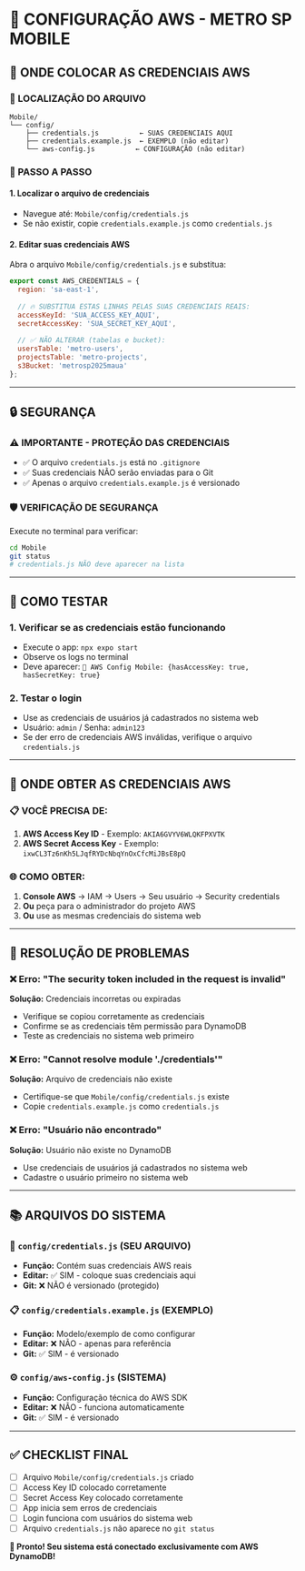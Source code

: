 # 🔧 CONFIGURAÇÃO AWS - METRO SP MOBILE

## 📍 ONDE COLOCAR AS CREDENCIAIS AWS

### 🎯 LOCALIZAÇÃO DO ARQUIVO
```
Mobile/
└── config/
    ├── credentials.js          ← SUAS CREDENCIAIS AQUI
    ├── credentials.example.js  ← EXEMPLO (não editar)
    └── aws-config.js          ← CONFIGURAÇÃO (não editar)
```

### 📝 PASSO A PASSO

#### 1. **Localizar o arquivo de credenciais**
   - Navegue até: `Mobile/config/credentials.js`
   - Se não existir, copie `credentials.example.js` como `credentials.js`

#### 2. **Editar suas credenciais AWS**
   Abra o arquivo `Mobile/config/credentials.js` e substitua:

   ```javascript
   export const AWS_CREDENTIALS = {
     region: 'sa-east-1',
     
     // 🔥 SUBSTITUA ESTAS LINHAS PELAS SUAS CREDENCIAIS REAIS:
     accessKeyId: 'SUA_ACCESS_KEY_AQUI',
     secretAccessKey: 'SUA_SECRET_KEY_AQUI',
     
     // ✅ NÃO ALTERAR (tabelas e bucket):
     usersTable: 'metro-users',
     projectsTable: 'metro-projects',
     s3Bucket: 'metrosp2025maua'
   };
   ```

---

## 🔒 SEGURANÇA

### ⚠️ IMPORTANTE - PROTEÇÃO DAS CREDENCIAIS
- ✅ O arquivo `credentials.js` está no `.gitignore` 
- ✅ Suas credenciais NÃO serão enviadas para o Git
- ✅ Apenas o arquivo `credentials.example.js` é versionado

### 🛡️ VERIFICAÇÃO DE SEGURANÇA
Execute no terminal para verificar:
```bash
cd Mobile
git status
# credentials.js NÃO deve aparecer na lista
```

---

## 🧪 COMO TESTAR

### 1. **Verificar se as credenciais estão funcionando**
   - Execute o app: `npx expo start`
   - Observe os logs no terminal
   - Deve aparecer: `🔧 AWS Config Mobile: {hasAccessKey: true, hasSecretKey: true}`

### 2. **Testar o login**
   - Use as credenciais de usuários já cadastrados no sistema web
   - Usuário: `admin` / Senha: `admin123`
   - Se der erro de credenciais AWS inválidas, verifique o arquivo `credentials.js`

---

## 🔧 ONDE OBTER AS CREDENCIAIS AWS

### 📋 VOCÊ PRECISA DE:
1. **AWS Access Key ID** - Exemplo: `AKIA6GVYV6WLQKFPXVTK`
2. **AWS Secret Access Key** - Exemplo: `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`

### 🌐 COMO OBTER:
1. **Console AWS** → IAM → Users → Seu usuário → Security credentials
2. **Ou** peça para o administrador do projeto AWS
3. **Ou** use as mesmas credenciais do sistema web

---

## 🐛 RESOLUÇÃO DE PROBLEMAS

### ❌ Erro: "The security token included in the request is invalid"
**Solução:** Credenciais incorretas ou expiradas
- Verifique se copiou corretamente as credenciais
- Confirme se as credenciais têm permissão para DynamoDB
- Teste as credenciais no sistema web primeiro

### ❌ Erro: "Cannot resolve module './credentials'"
**Solução:** Arquivo de credenciais não existe
- Certifique-se que `Mobile/config/credentials.js` existe
- Copie `credentials.example.js` como `credentials.js`

### ❌ Erro: "Usuário não encontrado"
**Solução:** Usuário não existe no DynamoDB
- Use credenciais de usuários já cadastrados no sistema web
- Cadastre o usuário primeiro no sistema web

---

## 📚 ARQUIVOS DO SISTEMA

### 🔧 `config/credentials.js` (SEU ARQUIVO)
- **Função:** Contém suas credenciais AWS reais
- **Editar:** ✅ SIM - coloque suas credenciais aqui
- **Git:** ❌ NÃO é versionado (protegido)

### 📋 `config/credentials.example.js` (EXEMPLO)
- **Função:** Modelo/exemplo de como configurar
- **Editar:** ❌ NÃO - apenas para referência
- **Git:** ✅ SIM - é versionado

### ⚙️ `config/aws-config.js` (SISTEMA)
- **Função:** Configuração técnica do AWS SDK
- **Editar:** ❌ NÃO - funciona automaticamente
- **Git:** ✅ SIM - é versionado

---

## ✅ CHECKLIST FINAL

- [ ] Arquivo `Mobile/config/credentials.js` criado
- [ ] Access Key ID colocado corretamente
- [ ] Secret Access Key colocado corretamente
- [ ] App inicia sem erros de credenciais
- [ ] Login funciona com usuários do sistema web
- [ ] Arquivo `credentials.js` não aparece no `git status`

**🎉 Pronto! Seu sistema está conectado exclusivamente com AWS DynamoDB!**

